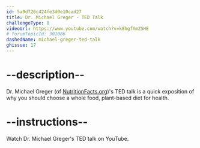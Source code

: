 ```yaml
---
id: 5a9d726c424fe3d0e10cad27
title: Dr. Michael Greger - TED Talk
challengeType: 0
videoUrl: https://www.youtube.com/watch?v=k8hgfXmZSHE
# forumTopicId: 301086
dashedName: michael-greger-ted-talk
ghissue: 17
---
```


# --description--

Dr. Michael Greger (of [NutritionFacts.org](https://nutritionfacts.org))'s TED talk is a quick exposition of why you should choose a whole food, plant-based diet for health.


# --instructions--

Watch Dr. Michael Greger's TED talk on YouTube.



